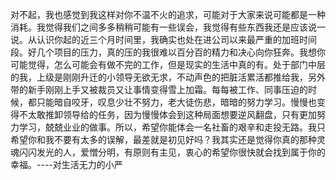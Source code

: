 对不起，我也感觉到我这样对你不温不火的追求，可能对于大家来说可能都是一种消耗。我觉得我们之间多多稍稍可能有一些误会，我觉得有些东西我还是应该说一说。从认识你起的近三个月时间里，我确实也处在进公司以来最严重的加班时间段。好几个项目的压力，真的压的我很难以百分百的精力和决心向你狂奔。我想你可能觉得，怎么可能会有做不完的工作，但是现实的生活中真的有。处于部门中层的我，上级是刚刚升迁的小领导无欲无求，不动声色的把脏活累活都推给我，另外带的新手刚刚上手又被裁员又让事情变得雪上加霜。每每被工作、同事压迫的时候，都只能暗自咬牙，叹息少壮不努力，老大徒伤悲，暗暗的努力学习。慢慢也变得不太敢推卸领导给的任务，因为慢慢体会到这种局面想要逆风翻盘，只有更加努力学习，兢兢业业的做事。所以，希望你能体会一名社畜的艰辛和走投无路。我只希望你和我不要有太多的误解，最差就是初见好吗？我其实还是觉得你真的那种灵魂闪闪发光的人，爱憎分明，有原则有主见，衷心的希望你很快就会找到属于你的幸福。----对生活无力的小严